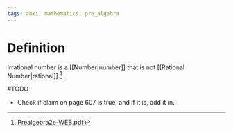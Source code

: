 ```yaml
---
tags: anki, mathematics, pre_algebra
---
```


# Definition

Irrational number is a [[Number|number]] that is not [[Rational Number|rational]].[^1]


#TODO 

- Check if claim on page 607 is true, and if it is, add it in.

[^1]: [Prealgebra2e-WEB.pdf](zotero://open-pdf/library/items/W4QW2QZI?page=606)